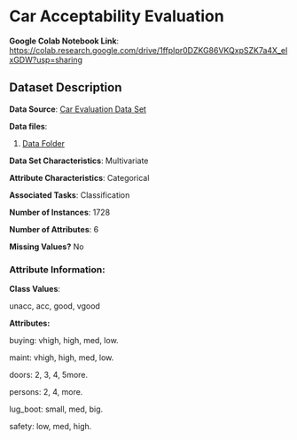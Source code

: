 # Car Acceptability Evaluation

**Google Colab Notebook Link**: https://colab.research.google.com/drive/1ffpIpr0DZKG86VKQxpSZK7a4X_elxGDW?usp=sharing

## Dataset Description
**Data Source**: [Car Evaluation Data Set](https://archive.ics.uci.edu/ml/datasets/Car+Evaluation)

**Data files**:
1. [Data Folder](https://archive.ics.uci.edu/ml/machine-learning-databases/car/)

**Data Set Characteristics**: Multivariate

**Attribute Characteristics**: Categorical

**Associated Tasks**: Classification

**Number of Instances**: 1728

**Number of Attributes**: 6

**Missing Values?** No



### Attribute Information:

**Class Values**:

unacc, acc, good, vgood

**Attributes:**

buying: vhigh, high, med, low.

maint: vhigh, high, med, low.

doors: 2, 3, 4, 5more.

persons: 2, 4, more.

lug_boot: small, med, big.

safety: low, med, high.
